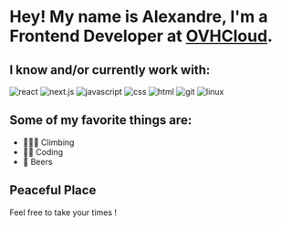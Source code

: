 # Hey! My name is Alexandre, I'm a Frontend Developer at [OVHCloud](https://www.ovhcloud.com/en/).

## I know and/or currently work with:

![react](https://img.shields.io/badge/react-61dafb?style=for-the-badge&logo=react&logoColor=black)
![next.js](https://img.shields.io/badge/next.js-000000?style=for-the-badge&logo=next.js&logoColor=white)
![javascript](https://img.shields.io/badge/javascript-f7df1e?&style=for-the-badge&logo=javascript&logoColor=black)
![css](https://img.shields.io/badge/css-007acc?&style=for-the-badge&logo=css3&logoColor=white)
![html](https://img.shields.io/badge/html-ec642a?&style=for-the-badge&logo=html5&logoColor=white)
![git](https://img.shields.io/badge/git-f05032?style=for-the-badge&logo=git&logoColor=white)
![linux](https://img.shields.io/badge/linux-fcc624?style=for-the-badge&logo=linux&logoColor=black)

## Some of my favorite things are:

- 🧗🏻‍♂️ Climbing
- 🧑‍💻 Coding
- 🍺 Beers

## Peaceful Place

Feel free to take your times !
